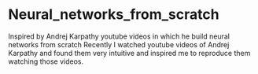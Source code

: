 # Neural_networks_from_scratch
Inspired by Andrej Karpathy youtube videos in which he build neural networks from scratch 
Recently I watched youtube videos of Andrej Karpathy and found them very intuitive and inspired me to reproduce them watching those videos.
